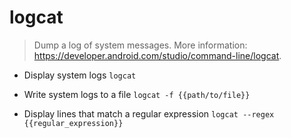 # logcat
> Dump a log of system messages.
> More information: <https://developer.android.com/studio/command-line/logcat>.

- Display system logs
`logcat`

- Write system logs to a file
`logcat -f {{path/to/file}}`

- Display lines that match a regular expression
`logcat --regex {{regular_expression}}`
